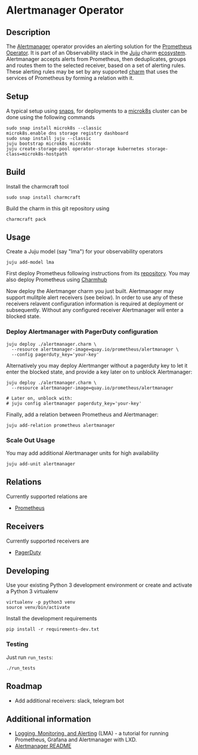 # Alertmanager Operator

## Description

The [Alertmanager] operator provides an alerting solution for the 
[Prometheus][Prometheus Docs] [Operator][Prometheus Operator]. It is part of an Observability stack in the [Juju] charm
[ecosystem]. Alertmanager accepts alerts from Prometheus, then deduplicates, groups
and routes them to the selected receiver, based on a set of alerting rules. These
alerting rules may be set by any supported [charm] that uses the services of
Prometheus by forming a relation with it.

[Alertmanager]: https://prometheus.io/docs/alerting/latest/alertmanager/
[Prometheus Docs]: https://prometheus.io/docs/introduction/overview/
[Prometheus Operator]: https://github.com/canonical/prometheus-operator
[Juju]: https://jaas.ai/
[ecosystem]: https://charmhub.io/
[charm]: https://charmhub.io/

## Setup

A typical setup using [snaps](https://snapcraft.io/), for deployments
to a [microk8s](https://microk8s.io/) cluster can be done using the
following commands

    sudo snap install microk8s --classic
    microk8s.enable dns storage registry dashboard
    sudo snap install juju --classic
    juju bootstrap microk8s microk8s
    juju create-storage-pool operator-storage kubernetes storage-class=microk8s-hostpath

## Build

Install the charmcraft tool

    sudo snap install charmcraft

Build the charm in this git repository using

    charmcraft pack

## Usage

Create a Juju model (say "lma") for your observability operators

    juju add-model lma

First deploy Prometheus following instructions from its
[repository](https://github.com/canonical/prometheus-operator). You
may also deploy Prometheus using [Charmhub](https://charmhub.io/)

Now deploy the Alertmanger charm you just built. Alertmanager may
support mulitple alert receivers (see below). In order to use any of
these receivers relavent configuration information is required at
deployment or subsequently. Without any configured receiver
Alertmanager will enter a blocked state.

### Deploy Alertmanager with PagerDuty configuration

    juju deploy ./alertmanager.charm \
      --resource alertmanager-image=quay.io/prometheus/alertmanager \
      --config pagerduty_key='your-key'

Alternatively you may deploy Alertmanger without a pagerduty key to let it enter the
blocked state, and provide a key later on to unblock Alertmanager:

    juju deploy ./alertmanager.charm \
      --resource alertmanager-image=quay.io/prometheus/alertmanager
    
    # Later on, unblock with:
    # juju config alertmanager pagerduty_key='your-key'

Finally, add a relation between Prometheus and Alertmanager:

    juju add-relation prometheus alertmanager

### Scale Out Usage

You may add additional Alertmanager units for high availability

    juju add-unit alertmanager

## Relations

Currently supported relations are
  - [Prometheus](https://github.com/canonical/prometheus-operator)

## Receivers

Currently supported receivers are
  - [PagerDuty](https://www.pagerduty.com/)

## Developing

Use your existing Python 3 development environment or create and
activate a Python 3 virtualenv

    virtualenv -p python3 venv
    source venv/bin/activate

Install the development requirements

    pip install -r requirements-dev.txt

### Testing

Just run `run_tests`:

    ./run_tests

## Roadmap
- Add additional receivers: slack, telegram bot

## Additional information
- [Logging, Monitoring, and Alerting](https://discourse.ubuntu.com/t/logging-monitoring-and-alerting/19151) (LMA) - 
  a tutorial for running Prometheus, Grafana and Alertmanager with LXD.
- [Alertmanager README](https://github.com/prometheus/alertmanager)